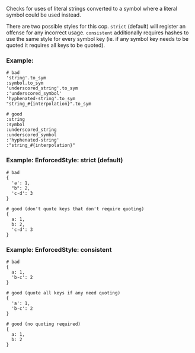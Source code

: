 Checks for uses of literal strings converted to
a symbol where a literal symbol could be used instead.

There are two possible styles for this cop.
`strict` (default) will register an offense for any incorrect usage.
`consistent` additionally requires hashes to use the same style for
every symbol key (ie. if any symbol key needs to be quoted it requires
all keys to be quoted).

### Example:
    # bad
    'string'.to_sym
    :symbol.to_sym
    'underscored_string'.to_sym
    :'underscored_symbol'
    'hyphenated-string'.to_sym
    "string_#{interpolation}".to_sym

    # good
    :string
    :symbol
    :underscored_string
    :underscored_symbol
    :'hyphenated-string'
    :"string_#{interpolation}"

### Example: EnforcedStyle: strict (default)

    # bad
    {
      'a': 1,
      "b": 2,
      'c-d': 3
    }

    # good (don't quote keys that don't require quoting)
    {
      a: 1,
      b: 2,
      'c-d': 3
    }

### Example: EnforcedStyle: consistent

    # bad
    {
      a: 1,
      'b-c': 2
    }

    # good (quote all keys if any need quoting)
    {
      'a': 1,
      'b-c': 2
    }

    # good (no quoting required)
    {
      a: 1,
      b: 2
    }
